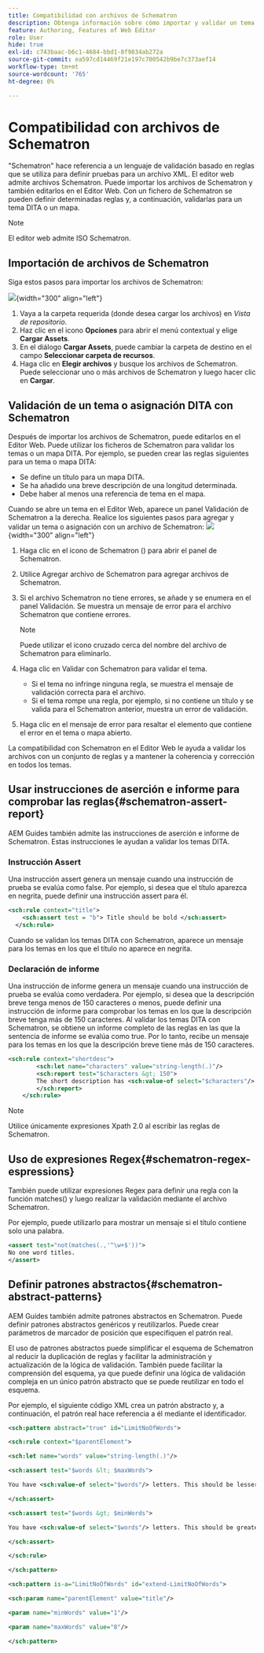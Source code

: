 ```yaml
---
title: Compatibilidad con archivos de Schematron
description: Obtenga información sobre cómo importar y validar un tema DITA, utilizar instrucciones de informe Assert para comprobar reglas, utilizar expresiones regex y definir patrones abstractos en archivos de Schematron de AEM Guides.
feature: Authoring, Features of Web Editor
role: User
hide: true
exl-id: c743baac-b6c1-4684-bbd1-8f9834ab272a
source-git-commit: ea597cd14469f21e197c700542b9be7c373aef14
workflow-type: tm+mt
source-wordcount: '765'
ht-degree: 0%

---
```


# Compatibilidad con archivos de Schematron

&quot;Schematron&quot; hace referencia a un lenguaje de validación basado en reglas que se utiliza para definir pruebas para un archivo XML. El editor web admite archivos Schematron. Puede importar los archivos de Schematron y también editarlos en el Editor Web. Con un fichero de Schematron se pueden definir determinadas reglas y, a continuación, validarlas para un tema DITA o un mapa.

>[!NOTE]
>
> El editor web admite ISO Schematron.


## Importación de archivos de Schematron

Siga estos pasos para importar los archivos de Schematron:

![](images/scematron-panel-add.png){width="300" align="left"}

1. Vaya a la carpeta requerida (donde desea cargar los archivos) en *Vista de repositorio*.
1. Haz clic en el icono **Opciones** para abrir el menú contextual y elige **Cargar Assets**.
1. En el diálogo **Cargar Assets**, puede cambiar la carpeta de destino en el campo **Seleccionar carpeta de recursos**.
1. Haga clic en **Elegir archivos** y busque los archivos de Schematron. Puede seleccionar uno o más archivos de Schematron y luego hacer clic en **Cargar**.

## Validación de un tema o asignación DITA con Schematron

Después de importar los archivos de Schematron, puede editarlos en el Editor Web. Puede utilizar los ficheros de Schematron para validar los temas o un mapa DITA. Por ejemplo, se pueden crear las reglas siguientes para un tema o mapa DITA:

* Se define un título para un mapa DITA.
* Se ha añadido una breve descripción de una longitud determinada.
* Debe haber al menos una referencia de tema en el mapa.

Cuando se abre un tema en el Editor Web, aparece un panel Validación de Schematron a la derecha. Realice los siguientes pasos para agregar y validar un tema o asignación con un archivo de Schematron:
![](images/schematron-validate.png){width="300" align="left"}

1. Haga clic en el icono de Schematron () para abrir el panel de Schematron.
1. Utilice Agregar archivo de Schematron para agregar archivos de Schematron.
1. Si el archivo Schematron no tiene errores, se añade y se enumera en el panel Validación. Se muestra un mensaje de error para el archivo Schematron que contiene errores.
   >[!NOTE]
   >
   >Puede utilizar el icono cruzado cerca del nombre del archivo de Schematron para eliminarlo.
1. Haga clic en Validar con Schematron para validar el tema.

   * Si el tema no infringe ninguna regla, se muestra el mensaje de validación correcta para el archivo.
   * Si el tema rompe una regla, por ejemplo, si no contiene un título y se valida para el Schematron anterior, muestra un error de validación.

1. Haga clic en el mensaje de error para resaltar el elemento que contiene el error en el tema o mapa abierto.

La compatibilidad con Schematron en el Editor Web le ayuda a validar los archivos con un conjunto de reglas y a mantener la coherencia y corrección en todos los temas.

## Usar instrucciones de aserción e informe para comprobar las reglas{#schematron-assert-report}

AEM Guides también admite las instrucciones de aserción e informe de Schematron. Estas instrucciones le ayudan a validar los temas DITA.

### Instrucción Assert

Una instrucción assert genera un mensaje cuando una instrucción de prueba se evalúa como false. Por ejemplo, si desea que el título aparezca en negrita, puede definir una instrucción assert para él.

```XML
<sch:rule context="title"> 
    <sch:assert test = "b"> Title should be bold </sch:assert>
  </sch:rule>
```

Cuando se validan los temas DITA con Schematron, aparece un mensaje para los temas en los que el título no aparece en negrita.

### Declaración de informe

Una instrucción de informe genera un mensaje cuando una instrucción de prueba se evalúa como verdadera. Por ejemplo, si desea que la descripción breve tenga menos de 150 caracteres o menos, puede definir una instrucción de informe para comprobar los temas en los que la descripción breve tenga más de 150 caracteres.
Al validar los temas DITA con Schematron, se obtiene un informe completo de las reglas en las que la sentencia de informe se evalúa como true. Por lo tanto, recibe un mensaje para los temas en los que la descripción breve tiene más de 150 caracteres.


```XML
<sch:rule context="shortdesc"> 
        <sch:let name="characters" value="string-length(.)"/> 
        <sch:report test="$characters &gt; 150">  
        The short description has <sch:value-of select="$characters"/> characters. It should contain more than 150 characters.      
        </sch:report>   
    </sch:rule> 
```

>[!NOTE]
>
> Utilice únicamente expresiones Xpath 2.0 al escribir las reglas de Schematron.

## Uso de expresiones Regex{#schematron-regex-espressions}

También puede utilizar expresiones Regex para definir una regla con la función matches() y luego realizar la validación mediante el archivo Schematron.

Por ejemplo, puede utilizarlo para mostrar un mensaje si el título contiene solo una palabra.

```XML
<assert test="not(matches(.,'^\w+$'))"> 
No one word titles.
</assert>  
```


## Definir patrones abstractos{#schematron-abstract-patterns}

AEM Guides también admite patrones abstractos en Schematron. Puede definir patrones abstractos genéricos y reutilizarlos.  Puede crear parámetros de marcador de posición que especifiquen el patrón real.


El uso de patrones abstractos puede simplificar el esquema de Schematron al reducir la duplicación de reglas y facilitar la administración y actualización de la lógica de validación. También puede facilitar la comprensión del esquema, ya que puede definir una lógica de validación compleja en un único patrón abstracto que se puede reutilizar en todo el esquema.


Por ejemplo, el siguiente código XML crea un patrón abstracto y, a continuación, el patrón real hace referencia a él mediante el identificador.

```XML
<sch:pattern abstract="true" id="LimitNoOfWords"> 

<sch:rule context="$parentElement"> 

<sch:let name="words" value="string-length(.)"/> 

<sch:assert test="$words &lt; $maxWords"> 

You have <sch:value-of select="$words"/> letters. This should be lesser than <sch:value-of select="$maxWords"/>. 

</sch:assert>  

<sch:assert test="$words &gt; $minWords"> 

You have <sch:value-of select="$words"/> letters. This should be greater than <sch:value-of select="$minWords"/>. 

</sch:assert>  

</sch:rule> 

</sch:pattern> 

<sch:pattern is-a="LimitNoOfWords" id="extend-LimitNoOfWords"> 

<sch:param name="parentElement" value="title"/> 

<param name="minWords" value="1"/> 

<param name="maxWords" value="8"/> 

</sch:pattern> 
```
